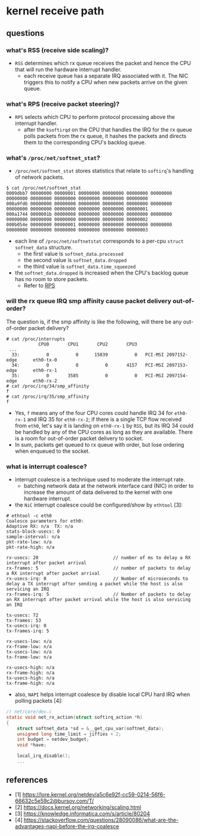 # kernel receive path

## questions
### what's RSS (receive side scaling)?
* `RSS` determines which rx queue receives the packet and hence the CPU that will run the hardware interrupt handler.
	* each receive queue has a separate IRQ associated with it. The NIC triggers this to notify a CPU when new packets arrive on the given queue.

### what's RPS (receive packet steering)?
* `RPS` selects which CPU to perform protocol processing above the interrupt handler.
	* after the `ksoftirqd` on the CPU that handles the IRQ for the rx queue polls packets from the rx queue, it hashes the packets and directs them to the corresponding CPU's backlog queue.

### what's `/proc/net/softnet_stat`?
* `/proc/net/softnet_stat` stores statistics that relate to `softirq`'s handling of network packets.
```
$ cat /proc/net/softnet_stat
0009dbb7 00000000 00000001 00000000 00000000 00000000 00000000 00000000 00000000 00000000 00000000 00000000 00000000
000a9fd6 00000000 00000000 00000000 00000000 00000000 00000000 00000000 00000000 00000000 00000000 00000000 00000001
000a1744 0000001b 00000008 00000000 00000000 00000000 00000000 00000000 00000000 00000000 00000000 00000000 00000002
000b054e 00000000 00000001 00000000 00000000 00000000 00000000 00000000 00000000 00000000 00000000 00000000 00000003
```
* each line of `/proc/net/softnetstat` corresponds to a per-cpu `struct softnet_data` structure.
	* the first value is `softnet_data.processed`
 	* the second value is `softnet_data.dropped`
	* the third value is `softnet_data.time_squeezed`
* the `softnet_data.dropped` is increased when the CPU's backlog queue has no room to store packets.
	* Refer to [RPS](https://github.com/lolyu/aoi/blob/master/books/understanding_linux_networking/01_kernel_receive_path/RPS.md)

### will the rx queue IRQ smp affinity cause packet delivery out-of-order?
The question is, if the smp affinity is like the following, will there be any out-of-order packet delivery?
```
# cat /proc/interrupts
            CPU0       CPU1       CPU2       CPU3
 ...
  33:          0          0      15839          0   PCI-MSI 2097152-edge      eth0-tx-0
  34:          0          0          0       4157   PCI-MSI 2097153-edge      eth0-rx-1
  35:          0       3585          0          0   PCI-MSI 2097154-edge      eth0-rx-2
# cat /proc/irq/34/smp_affinity
f
# cat /proc/irq/35/smp_affinity
f
```
* Yes, `f` means any of the four CPU cores could handle IRQ 34 for `eth0-rx-1` and IRQ 35 for `eth0-rx-2`; if there is a single TCP flow received from `eth0`, let's say it is landing on `eth0-rx-1` by `RSS`, but its IRQ 34 could be handled by any of the CPU cores as long as they are available. There is a room for out-of-order packet delivery to socket.
* In sum, packets get queued to rx queue with order, but lose ordering when enqueued to the socket.

### what is interrupt coalesce?
* interrupt coalesce is a technique used to moderate the interrupt rate.
    * batching network data at the network interface card (NIC) in order to increase the amount of data delivered to the kernel with one hardware interrupt.
* the `NiC` interrupt coalesce could be configured/show by `ethtool` [3]:
```
# ethtool -c eth0
Coalesce parameters for eth0:
Adaptive RX: n/a  TX: n/a
stats-block-usecs: 0
sample-interval: n/a
pkt-rate-low: n/a
pkt-rate-high: n/a

rx-usecs: 20                            // number of ms to delay a RX interrupt after packet arrival
rx-frames: 5                            // number of packets to delay a RX interrupt after packet arrival
rx-usecs-irq: 0                         // Number of microseconds to delay a TX interrupt after sending a packet while the host is also servicing an IRQ
rx-frames-irq: 5                        // Number of packets to delay an RX interrupt after packet arrival while the host is also servicing an IRQ

tx-usecs: 72
tx-frames: 53
tx-usecs-irq: 0
tx-frames-irq: 5

rx-usecs-low: n/a
rx-frame-low: n/a
tx-usecs-low: n/a
tx-frame-low: n/a

rx-usecs-high: n/a
rx-frame-high: n/a
tx-usecs-high: n/a
tx-frame-high: n/a
```
* also, `NAPI` helps interrupt coalesce by disable local CPU hard IRQ when polling packets [4]:

```c
// net/core/dev.c
static void net_rx_action(struct softirq_action *h)
{
	struct softnet_data *sd = &__get_cpu_var(softnet_data);
	unsigned long time_limit = jiffies + 2;
	int budget = netdev_budget;
	void *have;

	local_irq_disable();
    ...
```

## references
* [1] https://lore.kernel.org/netdev/a5c6e92f-cc59-0214-56f6-66632c5e59c2@bursov.com/T/
* [2] https://docs.kernel.org/networking/scaling.html
* [3] https://knowledge.informatica.com/s/article/80204
* [4] https://stackoverflow.com/questions/28090086/what-are-the-advantages-napi-before-the-irq-coalesce
